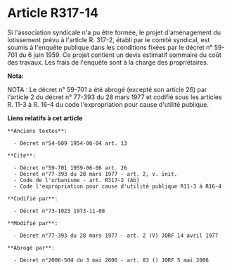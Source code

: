 # Article R317-14

Si l'association syndicale n'a pu être formée, le projet d'aménagement du lotissement prévu à l'article R. 317-2, établi par
le comité syndical, est soumis à l'enquête publique dans les conditions fixées par le décret n° 59-701 du 6 juin 1959. Ce
projet contient un devis estimatif sommaire du coût des travaux. Les frais de l'enquête sont à la charge des propriétaires.

**Nota:**

NOTA : Le décret n° 59-701 a été abrogé (excepté son article 26) par l'article 2 du décret n° 77-393 du 28 mars 1977 et
codifié sous les articles R. 11-3 à R. 16-4 du code l'expropriation pour cause d'utilité publique.

**Liens relatifs à cet article**

	**Anciens textes**:

	  - Décret n°54-609 1954-06-04 art. 13

	**Cite**:

	  - Décret n°59-701 1959-06-06 art. 26
	  - Décret n°77-393 du 28 mars 1977 - art. 2, v. init.
	  - Code de l'urbanisme - art. R317-2 (Ab)
	  - Code l'expropriation pour cause d'utilité publique R11-3 à R16-4

	**Codifié par**:

	  - Décret n°73-1023 1973-11-08

	**Modifié par**:

	  - Décret n°77-393 du 28 mars 1977 - art. 2 (V) JORF 14 avril 1977

	**Abrogé par**:

	  - Décret n°2006-504 du 3 mai 2006 - art. 83 () JORF 5 mai 2006
